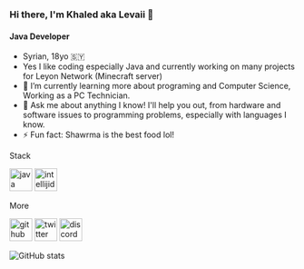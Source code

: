 ### Hi there, I'm Khaled aka Levaii 👋
#### Java Developer
* Syrian, 18yo 🇸🇾
* Yes I like coding especially Java and currently working on many projects for Leyon Network (Minecraft server) 
* 🌱 I’m currently learning more about programing and Computer Science, Working as a PC Technician.
* 💬 Ask me about anything I know! I'll help you out, from hardware and software issues to programming problems, especially with languages I know.
* ⚡ Fun fact: Shawrma is the best food lol! 

Stack

[<img src='https://cdn.jsdelivr.net/npm/simple-icons@3.0.1/icons/java.svg' alt='java' height='40'>](java)  [<img src='https://cdn.jsdelivr.net/npm/simple-icons@3.0.1/icons/intellijidea.svg' alt='intellijidea' height='40'>](intellij)  


More

[<img src='https://cdn.jsdelivr.net/npm/simple-icons@3.0.1/icons/github.svg' alt='github' height='40'>](https://github.com/Levaii)  [<img src='https://cdn.jsdelivr.net/npm/simple-icons@3.0.1/icons/twitter.svg' alt='twitter' height='40'>](https://twitter.com/Levaii5)  [<img src='https://cdn.jsdelivr.net/npm/simple-icons@3.0.1/icons/discord.svg' alt='discord' height='40'>](#Levaii1234)  




![GitHub stats](https://github-readme-stats.vercel.app/api?username=Levaii&show_icons=true)  

